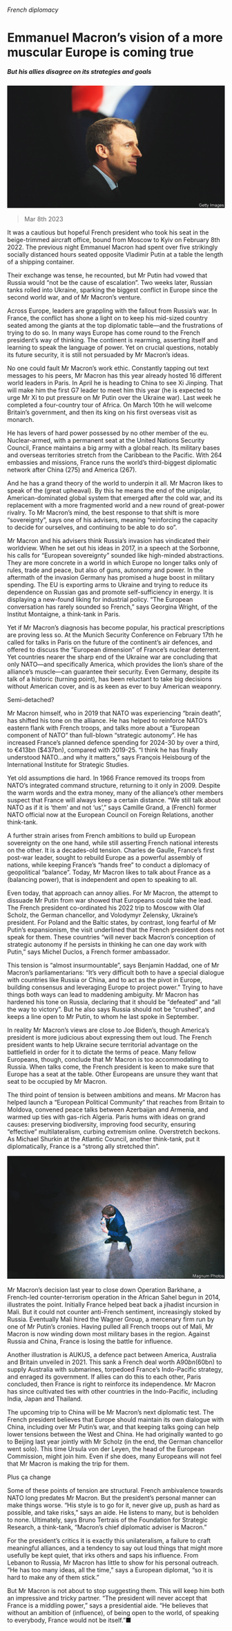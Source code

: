 ###### French diplomacy

# Emmanuel Macron’s vision of a more muscular Europe is coming true 

##### But his allies disagree on its strategies and goals 

![image](images/20230311_IRP001.jpg) 

> Mar 8th 2023 

It was a cautious but hopeful French president who took his seat in the beige-trimmed aircraft office, bound from Moscow to Kyiv on February 8th 2022. The previous night Emmanuel Macron had spent over five strikingly socially distanced hours seated opposite Vladimir Putin at a table the length of a shipping container. 

Their exchange was tense, he recounted, but Mr Putin had vowed that Russia would “not be the cause of escalation”. Two weeks later, Russian tanks rolled into Ukraine, sparking the biggest conflict in Europe since the second world war, and  of Mr Macron’s venture. 

Across Europe, leaders are grappling with the fallout from Russia’s war. In France, the conflict has shone a light on  to keep his mid-sized country seated among the giants at the top diplomatic table—and the frustrations of trying to do so. In many ways Europe has come round to the French president’s way of thinking. The continent is rearming, asserting itself and learning to speak the language of power. Yet on crucial questions, notably its future security, it is still not persuaded by Mr Macron’s ideas.

No one could fault Mr Macron’s work ethic. Constantly tapping out text messages to his peers, Mr Macron has this year already hosted 16 different world leaders in Paris. In April he is heading to China to see Xi Jinping. That will make him the first G7 leader to meet him this year (he is expected to urge Mr Xi to put pressure on Mr Putin over the Ukraine war). Last week he completed a four-country tour of Africa. On March 10th he will welcome Britain’s government, and then its king on his first overseas visit as monarch. 

He has levers of hard power possessed by no other member of the eu. Nuclear-armed, with a permanent seat at the United Nations Security Council, France maintains a big army with a global reach. Its military bases and overseas territories stretch from the Caribbean to the Pacific. With 264 embassies and missions, France runs the world’s third-biggest diplomatic network after China (275) and America (267). 

And he has a grand theory of the world to underpin it all. Mr Macron likes to speak of the  (great upheaval). By this he means the end of the unipolar, American-dominated global system that emerged after the cold war, and its replacement with a more fragmented world and a new round of great-power rivalry. To Mr Macron’s mind, the best response to that shift is more “sovereignty”, says one of his advisers, meaning “reinforcing the capacity to decide for ourselves, and continuing to be able to do so”. 

Mr Macron and his advisers think Russia’s invasion has vindicated their worldview. When he set out his ideas in 2017, in a speech at the Sorbonne, his calls for “European sovereignty” sounded like high-minded abstractions. They are more concrete in a world in which Europe no longer talks only of rules, trade and peace, but also of guns, autonomy and power. In the aftermath of the invasion Germany has promised a huge boost in military spending. The EU is exporting arms to Ukraine and trying to reduce its dependence on Russian gas and promote self-sufficiency in energy. It is displaying a new-found liking for industrial policy. “The European conversation has rarely sounded so French,” says Georgina Wright, of the Institut Montaigne, a think-tank in Paris. 

Yet if Mr Macron’s diagnosis has become popular, his practical prescriptions are proving less so. At the Munich Security Conference on February 17th he called for talks in Paris on the future of the continent’s air defences, and offered to discuss the “European dimension” of France’s nuclear deterrent. Yet countries nearer the sharp end of the Ukraine war are concluding that only NATO—and specifically America, which provides the lion’s share of the alliance’s muscle—can guarantee their security. Even Germany, despite its talk of a historic  (turning point), has been reluctant to take big decisions without American cover, and is as keen as ever to buy American weaponry.

Semi-detached?

Mr Macron himself, who in 2019  that NATO was experiencing “brain death”, has shifted his tone on the alliance. He has helped to reinforce NATO’s eastern flank with French troops, and talks more about a “European component of NATO” than full-blown “strategic autonomy”. He has increased France’s planned defence spending for 2024-30 by over a third, to €413bn ($437bn), compared with 2019-25. “I think he has finally understood NATO…and why it matters,” says François Heisbourg of the International Institute for Strategic Studies.

Yet old assumptions die hard. In 1966 France removed its troops from NATO’s integrated command structure, returning to it only in 2009. Despite the warm words and the extra money, many of the alliance’s other members suspect that France will always keep a certain distance. “We still talk about NATO as if it is ‘them’ and not ‘us’,” says Camille Grand, a (French) former NATO official now at the European Council on Foreign Relations, another think-tank.

A further strain arises from French ambitions to build up European sovereignty on the one hand, while still asserting French national interests on the other. It is a decades-old tension. Charles de Gaulle, France’s first post-war leader, sought to rebuild Europe as a powerful assembly of nations, while keeping France’s “hands free” to conduct a diplomacy of geopolitical “balance”. Today, Mr Macron likes to talk about France as a  (balancing power), that is independent and open to speaking to all. 

Even today, that approach can annoy allies. For Mr Macron, the attempt to dissuade Mr Putin from war showed that Europeans could take the lead. The French president co-ordinated his 2022 trip to Moscow with Olaf Scholz, the German chancellor, and Volodymyr Zelensky, Ukraine’s president. For Poland and the Baltic states, by contrast, long fearful of Mr Putin’s expansionism, the visit underlined that the French president does not speak for them. These countries “will never back Macron’s conception of strategic autonomy if he persists in thinking he can one day work with Putin,” says Michel Duclos, a French former ambassador. 

This tension is “almost insurmountable”, says Benjamin Haddad, one of Mr Macron’s parliamentarians: “It’s very difficult both to have a special dialogue with countries like Russia or China, and to act as the pivot in Europe, building consensus and leveraging Europe to project power.” Trying to have things both ways can lead to maddening ambiguity. Mr Macron has hardened his tone on Russia, declaring that it should be “defeated” and  “all the way to victory”. But he also says Russia should not be “crushed”, and keeps a line open to Mr Putin, to whom he last spoke in September.

In reality Mr Macron’s views are close to Joe Biden’s, though America’s president is more judicious about expressing them out loud. The French president wants to help Ukraine secure territorial advantage on the battlefield in order for it to dictate the terms of peace. Many fellow Europeans, though, conclude that Mr Macron is too accommodating to Russia. When talks come, the French president is keen to make sure that Europe has a seat at the table. Other Europeans are unsure they want that seat to be occupied by Mr Macron.

The third point of tension is between ambitions and means. Mr Macron has helped launch a “European Political Community” that reaches from Britain to Moldova, convened peace talks between Azerbaijan and Armenia, and warmed up ties with gas-rich Algeria. Paris hums with ideas on grand causes: preserving biodiversity, improving food security, ensuring “effective” multilateralism, curbing extremism online. Overstretch beckons. As Michael Shurkin at the Atlantic Council, another think-tank, put it diplomatically, France is a “strong ally stretched thin”. 

![image](images/20230311_IRP002.jpg) 


Mr Macron’s decision last year to close down Operation Barkhane, a French-led counter-terrorism operation in the African Sahel begun in 2014, illustrates the point. Initially France helped beat back a jihadist incursion in Mali. But it could not counter anti-French sentiment, increasingly stoked by Russia. Eventually Mali hired the Wagner Group, a mercenary firm run by one of Mr Putin’s cronies. Having pulled all French troops out of Mali, Mr Macron is now winding down most military bases in the region. Against Russia and China, France is losing the battle for influence.

Another illustration is AUKUS, a defence pact between America, Australia and Britain unveiled in 2021. This sank a French deal worth A$90bn ($60bn) to supply Australia with submarines, torpedoed France’s Indo-Pacific strategy, and enraged its government. If allies can do this to each other, Paris concluded, then France is right to reinforce its independence. Mr Macron has since cultivated ties with other countries in the Indo-Pacific, including India, Japan and Thailand.

The upcoming trip to China will be Mr Macron’s next diplomatic test. The French president believes that Europe should maintain its own dialogue with China, including over Mr Putin’s war, and that keeping talks going can help lower tensions between the West and China. He had originally wanted to go to Beijing last year jointly with Mr Scholz (in the end, the German chancellor went solo). This time Ursula von der Leyen, the head of the European Commission, might join him. Even if she does, many Europeans will not feel that Mr Macron is making the trip for them.

Plus ça change

Some of these points of tension are structural. French ambivalence towards NATO long predates Mr Macron. But the president’s personal manner can make things worse. “His style is to go for it, never give up, push as hard as possible, and take risks,” says an aide. He listens to many, but is beholden to none. Ultimately, says Bruno Tertrais of the Foundation for Strategic Research, a think-tank, “Macron’s chief diplomatic adviser is Macron.” 

For the president’s critics it is exactly this unilateralism, a failure to craft meaningful alliances, and a tendency to say out loud things that might more usefully be kept quiet, that irks others and saps his influence. From Lebanon to Russia, Mr Macron has little to show for his personal outreach. “He has too many ideas, all the time,” says a European diplomat, “so it is hard to make any of them stick.”

But Mr Macron is not about to stop suggesting them. This will keep him both an impressive and tricky partner. “The president will never accept that France is a middling power,” says a presidential aide. “He believes that without an ambition of  (influence), of being open to the world, of speaking to everybody, France would not be itself.”■

